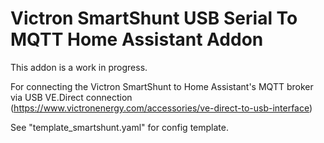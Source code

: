 # Victron SmartShunt USB Serial To MQTT Home Assistant Addon
This addon is a work in progress.

For connecting the Victron SmartShunt to Home Assistant's MQTT broker via USB VE.Direct connection (https://www.victronenergy.com/accessories/ve-direct-to-usb-interface)

See "template_smartshunt.yaml" for config template.
